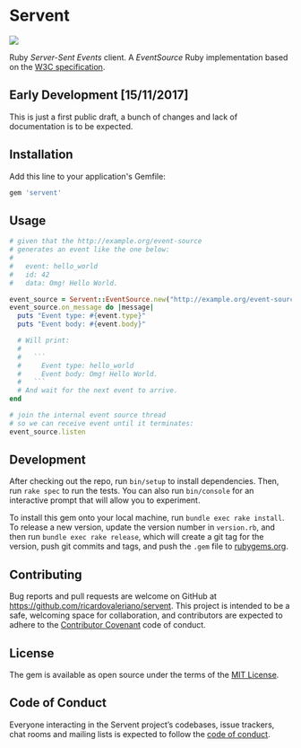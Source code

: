 # Servent

[<img src="https://travis-ci.com/mistersourcerer/servent.svg?token=aMwiRm3UQ11zdWwMxGgZ&branch=master" />](https://travis-ci.com/mistersourcerer/servent)

Ruby _Server-Sent Events_ client.
A _EventSource_ Ruby implementation based on the [W3C specification](https://www.w3.org/TR/eventsource).

## Early Development [15/11/2017]

This is just a first public draft,
a bunch of changes and lack of documentation
is to be expected.

## Installation

Add this line to your application's Gemfile:

```ruby
gem 'servent'
```

## Usage

```ruby
# given that the http://example.org/event-source
# generates an event like the one below:
#
#   event: hello_world
#   id: 42
#   data: Omg! Hello World.

event_source = Servent::EventSource.new("http://example.org/event-source")
event_source.on_message do |message|
  puts "Event type: #{event.type}"
  puts "Event body: #{event.body}"

  # Will print:
  #
  #   ```
  #     Event type: hello_world
  #     Event body: Omg! Hello World.
  #   ```
  # And wait for the next event to arrive.
end

# join the internal event source thread
# so we can receive event until it terminates:
event_source.listen
```

## Development

After checking out the repo, run `bin/setup` to install dependencies. Then, run `rake spec` to run the tests. You can also run `bin/console` for an interactive prompt that will allow you to experiment.

To install this gem onto your local machine, run `bundle exec rake install`. To release a new version, update the version number in `version.rb`, and then run `bundle exec rake release`, which will create a git tag for the version, push git commits and tags, and push the `.gem` file to [rubygems.org](https://rubygems.org).

## Contributing

Bug reports and pull requests are welcome on GitHub at https://github.com/ricardovaleriano/servent. This project is intended to be a safe, welcoming space for collaboration, and contributors are expected to adhere to the [Contributor Covenant](http://contributor-covenant.org) code of conduct.

## License

The gem is available as open source under the terms of the [MIT License](https://opensource.org/licenses/MIT).

## Code of Conduct

Everyone interacting in the Servent project’s codebases, issue trackers, chat rooms and mailing lists is expected to follow the [code of conduct](https://github.com/ricardovaleriano/servent/blob/master/CODE_OF_CONDUCT.md).
